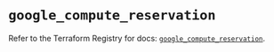 # `google_compute_reservation`

Refer to the Terraform Registry for docs: [`google_compute_reservation`](https://registry.terraform.io/providers/hashicorp/google/6.2.0/docs/resources/compute_reservation).
